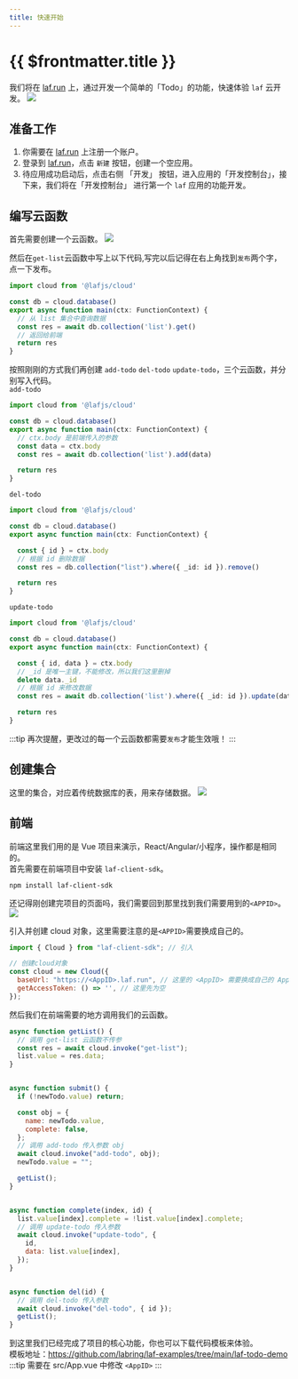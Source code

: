 ```yaml
---
title: 快速开始
---
```


# {{ $frontmatter.title }}

我们将在 [laf.run](https://laf.run) 上，通过开发一个简单的「Todo」的功能，快速体验 `laf` 云开发。 
![](../../doc-images/todo-demo.png)

## 准备工作

1. 你需要在 [laf.run](https://laf.run) 上注册一个账户。
2. 登录到 [laf.run](https://laf.run)，点击 `新建` 按钮，创建一个空应用。
3. 待应用成功启动后，点击右侧 「开发」 按钮，进入应用的「开发控制台」，接下来，我们将在「开发控制台」 进行第一个 `laf` 应用的功能开发。

## 编写云函数
首先需要创建一个云函数。
![](../../doc-images/create-function.png)

然后在`get-list`云函数中写上以下代码,写完以后记得在右上角找到`发布`两个字，点一下发布。
```ts
import cloud from '@lafjs/cloud'

const db = cloud.database()
export async function main(ctx: FunctionContext) {
  // 从 list 集合中查询数据
  const res = await db.collection('list').get()
  // 返回给前端
  return res
}
``` 
按照刚刚的方式我们再创建 `add-todo` `del-todo` `update-todo`，三个云函数，并分别写入代码。   
`add-todo`
```ts
import cloud from '@lafjs/cloud'

const db = cloud.database()
export async function main(ctx: FunctionContext) {
  // ctx.body 是前端传入的参数
  const data = ctx.body
  const res = await db.collection('list').add(data)

  return res
}
```

`del-todo`
```ts
import cloud from '@lafjs/cloud'

const db = cloud.database()
export async function main(ctx: FunctionContext) {

  const { id } = ctx.body
  // 根据 id 删除数据
  const res = db.collection("list").where({ _id: id }).remove()

  return res
}
```

`update-todo`
```ts
import cloud from '@lafjs/cloud'

const db = cloud.database()
export async function main(ctx: FunctionContext) {

  const { id, data } = ctx.body
  // _id 是唯一主键，不能修改，所以我们这里删掉
  delete data._id
  // 根据 id 来修改数据
  const res = await db.collection('list').where({ _id: id }).update(data)

  return res
}

```
:::tip
再次提醒，更改过的每一个云函数都需要`发布`才能生效哦！
:::

## 创建集合
这里的集合，对应着传统数据库的表，用来存储数据。
![](../../doc-images/create-gather.png)

## 前端
前端这里我们用的是 Vue 项目来演示，React/Angular/小程序，操作都是相同的。      
首先需要在前端项目中安装 `laf-client-sdk`。
```
npm install laf-client-sdk
```  
还记得刚创建完项目的页面吗，我们需要回到那里找到我们需要用到的`<APPID>`。
![](../../doc-images/AppID.png)

引入并创建 cloud 对象，这里需要注意的是`<APPID>`需要换成自己的。
```js
import { Cloud } from "laf-client-sdk"; // 引入

// 创建cloud对象
const cloud = new Cloud({
  baseUrl: "https://<AppID>.laf.run", // 这里的 <AppID> 需要换成自己的 AppID
  getAccessToken: () => '', // 这里先为空
});
```

然后我们在前端需要的地方调用我们的云函数。
```js
async function getList() {
  // 调用 get-list 云函数不传参
  const res = await cloud.invoke("get-list");
  list.value = res.data;
}


async function submit() {
  if (!newTodo.value) return;

  const obj = {
    name: newTodo.value,
    complete: false,
  };
  // 调用 add-todo 传入参数 obj
  await cloud.invoke("add-todo", obj);
  newTodo.value = "";

  getList();
}


async function complete(index, id) {
  list.value[index].complete = !list.value[index].complete;
  // 调用 update-todo 传入参数
  await cloud.invoke("update-todo", {
    id,
    data: list.value[index],
  });
}


async function del(id) {
  // 调用 del-todo 传入参数
  await cloud.invoke("del-todo", { id });
  getList();
}
```
到这里我们已经完成了项目的核心功能，你也可以下载代码模板来体验。   
模板地址：https://github.com/labring/laf-examples/tree/main/laf-todo-demo
:::tip
需要在 src/App.vue 中修改 `<AppID>`
:::
